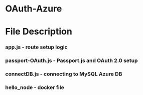# OAuth-Azure

# File Description
### app.js - route setup logic
### passport-OAuth.js - Passport.js and OAuth 2.0 setup
### connectDB.js - connecting to MySQL Azure DB 
### hello_node - docker file
